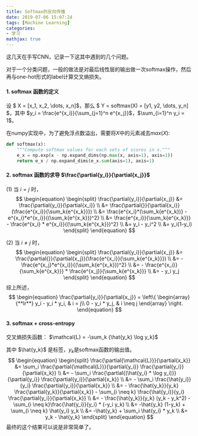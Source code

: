 ```yaml
---
title: Softmax的反向传播
date: 2019-07-06 15:07:24
tags: [Machine Learning]
categories: 
- 学习
mathjax: true
---
```


这几天在手写CNN，记录一下这其中遇到的几个问题。

<!-- more -->

对于一个分类问题，一般的做法是对最后线性层的输出做一次softmax操作，然后再与one-hot形式的label计算交叉熵损失。

#### 1. softmax 函数的定义

设 $ X = [x_1, x_2, \dots, x_n]$，那么 $ Y = softmax(X) = [y1, y2, \dots, y_n] $，其中 $y_i = \frac{e^{x_i}}{\sum_{j=1}^n e^{x_j}}$，$\sum_{i=1}^n y_i = 1$。

在numpy实现中，为了避免浮点数溢出，需要将$X$中的元素减去$max(X)$:

```python
def softmax(x):
    """Compute softmax values for each sets of scores in x."""
    e_x = np.exp(x - np.expand_dims(np.max(x, axis=1), axis=1))
    return e_x / np.expand_dims(e_x.sum(axis=1), axis=1)
```

#### 2. softmax 函数的求导 $\frac{\partial{y_i}}{\partial{x_j}}$

(1) 当 $i = j$ 时，
$$
\begin{equation}
\begin{split}
\frac{\partial{y_i}}{\partial{x_j}} &= \frac{\partial{y_i}}{\partial{x_i}} \\
                              &= \frac{\partial{}}{\partial{x_i}}(\frac{e^{x_i}}{\sum_k{e^{x_k}}}) \\
                              &= \frac{e^{x_i}*(\sum_k{e^{x_k})} - e^{x_i}*e^{x_i}}{(\sum_k{e^{x_k}})^2} \\
                              &= \frac{e^{x_i}}{\sum_k{e^{x_k}}} - \frac{e^{x_i} * e^{x_i}}{(\sum_k{e^{x_k}})^2} \\
                              &= y_i - y_i^2 \\
                              &= y_i(1-y_i)
\end{split}
\end{equation}
$$


(2) 当 $i \neq j$ 时，
$$
\begin{equation}
\begin{split}
\frac{\partial{y_i}}{\partial{x_j}} &=  \frac{\partial{}}{\partial{x_j}}(\frac{e^{x_i}}{\sum_k{e^{x_k}}}) \\
                              &= - \frac{e^{x_j}*e^{x_i}}{(\sum_k{e^{x_k}})^2} \\
                              &= - \frac{e^{x_i}}{\sum_k{e^{x_k}}} * \frac{e^{x_j}}{\sum_k{e^{x_k}}} \\
                              &= - y_i y_j 
\end{split}
\end{equation}
$$
综上所述，
$$
\begin{equation}
\frac{\partial{y_i}}{\partial{x_j}} = \left\{  
             \begin{array}{**lr**}  
             y_i - y_i * y_i, & i = j\\  
             0 - y_i * y_j,   & i \neq j    
             \end{array}  
\right.
\end{equation}
$$

#### 3. softmax + cross-entropy

交叉熵损失函数： $\mathcal{L} = -\sum_k {\hat{y_k} \log y_k}$

其中 $\hat{y_k}$ 是标签，$y_k$是softmax函数的输出值。
$$
\begin{equation}
\begin{split}
\frac{\partial{\mathcal{L}}}{\partial{x_k}} &= \sum_i \frac{\partial{\mathcal{L}}}{\partial{y_i}} \frac{\partial{y_i}}{\partial{x_k}} \\
                                      &= - \sum_i \frac{\partial{(\hat{y_i} * \log y_i)}}{\partial{y_i}} \frac{\partial{y_i}}{\partial{x_k}} \\
                                      &= - \sum_i \frac{\hat{y_i}}{y_i} \frac{\partial{y_i}}{\partial{x_k}} \\
                                      &= - \frac{\hat{y_k}}{y_k} \frac{\partial{y_k}}{\partial{x_k}} - \sum_{i \neq k} \frac{\hat{y_i}}{y_i} \frac{\partial{y_i}}{\partial{x_k}} \\
                                      &= - \frac{\hat{y_k}}{y_k} (y_k - y_k^2) - \sum_{i \neq k}\frac{\hat{y_i}}{y_i} * (-y_i y_k) \\
                                      &= -\hat{y_k} (1-y_k) + \sum_{i \neq k} \hat{y_i} y_k \\
                                      &= -\hat{y_k} + \sum_i \hat{y_i} * y_k \\
                                      &= y_k - \hat{y_k}
\end{split}
\end{equation}
$$
最终的这个结果可以说是非常简单了。

